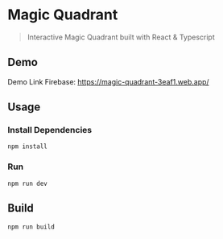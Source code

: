 # Magic Quadrant

> Interactive Magic Quadrant built with React & Typescript

## Demo

Demo Link Firebase: https://magic-quadrant-3eaf1.web.app/

## Usage

### Install Dependencies

```
npm install
```

### Run

```
npm run dev
```

## Build

```
npm run build
```
